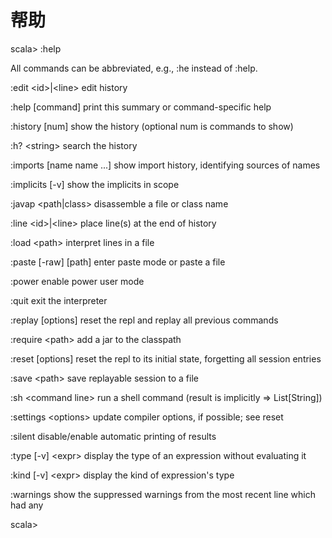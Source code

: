 # 帮助

scala&gt; :help

All commands can be abbreviated, e.g., :he instead of :help.

:edit &lt;id&gt;\|&lt;line&gt;        edit history

:help \[command\]          print this summary or command-specific help

:history \[num\]           show the history \(optional num is commands to show\)

:h? &lt;string&gt;             search the history

:imports \[name name ...\] show import history, identifying sources of names

:implicits \[-v\]          show the implicits in scope

:javap &lt;path\|class&gt;      disassemble a file or class name

:line &lt;id&gt;\|&lt;line&gt;        place line\(s\) at the end of history

:load &lt;path&gt;             interpret lines in a file

:paste \[-raw\] \[path\]     enter paste mode or paste a file

:power                   enable power user mode

:quit                    exit the interpreter

:replay \[options\]        reset the repl and replay all previous commands

:require &lt;path&gt;          add a jar to the classpath

:reset \[options\]         reset the repl to its initial state, forgetting all session entries

:save &lt;path&gt;             save replayable session to a file

:sh &lt;command line&gt;       run a shell command \(result is implicitly =&gt; List\[String\]\)

:settings &lt;options&gt;      update compiler options, if possible; see reset

:silent                  disable/enable automatic printing of results

:type \[-v\] &lt;expr&gt;        display the type of an expression without evaluating it

:kind \[-v\] &lt;expr&gt;        display the kind of expression's type

:warnings                show the suppressed warnings from the most recent line which had any



scala&gt;



